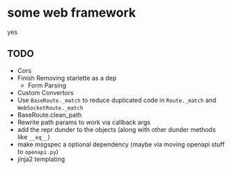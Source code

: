 # some web framework

yes

## TODO

- Cors
- Finish Removing starlette as a dep
  - Form Parsing
- Custom Convertors
- Use `BaseRoute._match` to reduce duplicated code in `Route._match` and `WebSocketRoute._match`
- BaseRoute.clean_path
- Rewrite path params to work via callback args
- add the repr dunder to the objects (along with other dunder methods like `__eq__`)
- make msgspec a optional dependency (maybe via moving openapi stuff to `openapi.py`)
- jinja2 templating